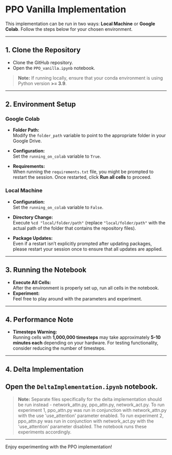 # PPO Vanilla Implementation

This implementation can be run in two ways: **Local Machine** or **Google Colab**. Follow the steps below for your chosen environment.

---

## 1. Clone the Repository

- Clone the GitHub repository.
- Open the `PPO_vanilla.ipynb` notebook.

> **Note:** If running locally, ensure that your conda environment is using Python version **>= 3.9**.

---

## 2. Environment Setup

### Google Colab

- **Folder Path:**  
  Modify the `folder_path` variable to point to the appropriate folder in your Google Drive.

- **Configuration:**  
  Set the `running_on_colab` variable to `True`.

- **Requirements:**  
  When running the `requirements.txt` file, you might be prompted to restart the session. Once restarted, click **Run all cells** to proceed.

### Local Machine

- **Configuration:**  
  Set the `running_on_colab` variable to `False`.

- **Directory Change:**  
  Execute `%cd "local/folder/path"` (replace `"local/folder/path"` with the actual path of the folder that contains the repository files).

- **Package Updates:**  
  Even if a restart isn’t explicitly prompted after updating packages, please restart your session once to ensure that all updates are applied.

---

## 3. Running the Notebook

- **Execute All Cells:**  
  After the environment is properly set up, run all cells in the notebook.
- **Experiment:**  
  Feel free to play around with the parameters and experiment.

---

## 4. Performance Note

- **Timesteps Warning:**  
  Running cells with **1,000,000 timesteps** may take approximately **5-10 minutes each** depending on your hardware.
  For testing functionality, consider reducing the number of timesteps.

---


## 4. Delta Implementation
Open the `DeltaImplementation.ipynb` notebook.
- 

> **Note:** Separate files specifically for the delta implementation should be run instead - network_attn.py, ppo_attn.py, network_act.py. To run experiment 1, ppo_attn.py was run in conjunction with network_attn.py with the use 'use_attention' parameter enabled. To run experiment 2, ppo_attn.py was run in conjunction with network_act.py with the 'use_attention' parameter disabled. The notebook runs these experiments accordingly. 

---

Enjoy experimenting with the PPO implementation!
